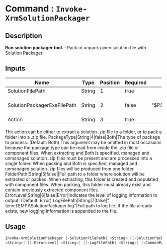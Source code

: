 ﻿# Command : `Invoke-XrmSolutionPackager` 

## Description

**Run solution packager tool.** : Pack or unpack given solution file with Solution Packager.

## Inputs

Name|Type|Position|Required|Default|Description
----|----|--------|--------|-------|-----------
SolutionFilePath|String|1|true||Full path to solution file (.zip).
SolutionPackagerExeFilePath|String|2|false|"$PSScriptRoot\bin\SolutionPackager.exe"|Full path to solution packager executable. (Default : $PSScriptRoot\bin\SolutionPackager.exe)
Action|String|3|true||The action to perform.
The action can be either to extract a solution .zip file to a folder, or to pack a folder into a .zip file.
PackageType|String|4|false|Both|The type of package to process. (Default: Both)
This argument may be omitted in most occasions because the package type can be read from inside the .zip file or component files. 
When extracting and Both is specified, managed and unmanaged solution .zip files must be present and are processed into a single folder. 
When packing and Both is specified, managed and unmanaged solution .zip files will be produced from one folder.
FolderPath|String|5|false||Full path to a folder where solution will be extracted or packed. 
When extracting, this folder is created and populated with component files. 
When packing, this folder must already exist and contain previously extracted component files.
ErrorLevel|String|6|false|Error|Indicates the level of logging information to output. (Default: Error)
LogFilePath|String|7|false|"$($env:TEMP)\SolutionPackager.log"|Full path to log file. If the file already exists, new logging information is appended to the file.


## Usage

```Powershell 
Invoke-XrmSolutionPackager [-SolutionFilePath] <String> [[-SolutionPackagerExeFilePath] <String>] [-Action] <String> [[-PackageType] <String>] [[-FolderPath] 
<String>] [[-ErrorLevel] <String>] [[-LogFilePath] <String>] [<CommonParameters>]
``` 


